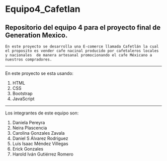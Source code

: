 # Equipo4_Cafetlan
## Repositorio del equipo 4 para el proyecto final de Generation Mexico. 

```
En este proyecto se desarrolla una E-comerce llamada Cafetlán la cual el proposito es vender cafe nacinal producido por cafetaleros locales y nacionales  de manera artesanal promocionando el cafe Méxicano a nuestros compradores.
```

---
En este proyecto se esta usando:
1. HTML
2. CSS
3. Bootstrap
4. JavaScript

---
Los integrantes de este equipo son:
1. Daniela Pereyra
2. Neira Plascencia
3. Carolina Gonzales Zavala
4. Daniel S Álvarez Rodriguez
5. Luis Isaac Méndez Villegas
6. Erick Gonzales
7. Harold Iván Gutiérrez Romero

